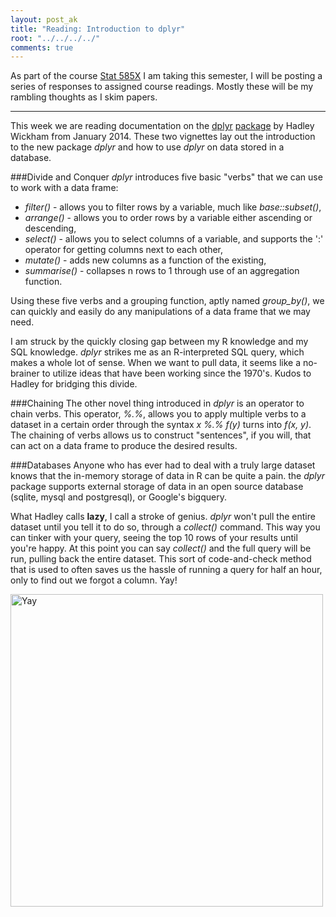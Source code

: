 ```yaml
---
layout: post_ak
title: "Reading: Introduction to dplyr"
root: "../../../../"
comments: true
---
```

As part of the course [Stat 585X](http://dicook.github.io/stat585/) I am taking this semester, I will be posting a series of responses to assigned course readings. Mostly these will be my rambling thoughts as I skim papers.

****
This week we are reading documentation on the [dplyr](http://cran.r-project.org/web/packages/dplyr/vignettes/introduction.html) [package](http://cran.r-project.org/web/packages/dplyr/vignettes/databases.html) by Hadley Wickham from January 2014. These two vignettes lay out the introduction to the new package *dplyr* and how to use *dplyr* on data stored in a database.

###Divide and Conquer
*dplyr* introduces five basic "verbs" that we can use to work with a data frame:

* *filter()* - allows you to filter rows by a variable, much like *base::subset()*, 
* *arrange()* - allows you to order rows by a variable either ascending or descending, 
* *select()* - allows you to select columns of a variable, and supports the ':' operator for getting columns next to each other, 
* *mutate()* - adds new columns as a function of the existing,
* *summarise()* - collapses n rows to 1 through use of an aggregation function.

Using these five verbs and a grouping function, aptly named *group_by()*, we can quickly and easily do any manipulations of a data frame that we may need. 

I am struck by the quickly closing gap between my R knowledge and my SQL knowledge. *dplyr* strikes me as an R-interpreted SQL query, which makes a whole lot of sense. When we want to pull data, it seems like a no-brainer to utilize ideas that have been working since the 1970's. Kudos to Hadley for bridging this divide.

###Chaining
The other novel thing introduced in *dplyr* is an operator to chain verbs. This operator, *%.%*, allows you to apply multiple verbs to a dataset in a certain order through the syntax *x %.% f(y)* turns into *f(x, y)*. The chaining of verbs allows us to construct "sentences", if you will, that can act on a data frame to produce the desired results.

###Databases
Anyone who has ever had to deal with a truly large dataset knows that the in-memory storage of data in R can be quite a pain. the *dplyr* package supports external storage of data in an open source database (sqlite, mysql and postgresql), or Google's bigquery. 

What Hadley calls **lazy**, I call a stroke of genius. *dplyr* won't pull the entire dataset until you tell it to do so, through a *collect()* command. This way you can tinker with your query, seeing the top 10 rows of your results until you're happy. At this point you can say *collect()* and the full query will be run, pulling back the entire dataset. This sort of code-and-check method that is used to often saves us the hassle of running a query for half an hour, only to find out we forgot a column. Yay!

<img src="{{ page.root }}images/blog/2014-02-16-dplyr/yay_cat2.jpg" alt="Yay" style="width: 500px;"/>
